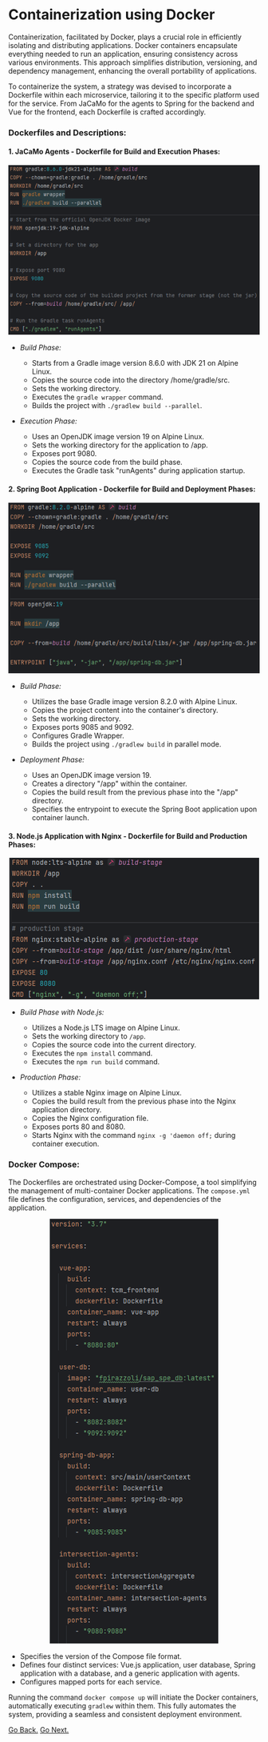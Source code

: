 # Containerization using Docker

Containerization, facilitated by Docker, plays a crucial role in efficiently isolating and distributing applications. Docker containers encapsulate everything needed to run an application, ensuring consistency across various environments. This approach simplifies distribution, versioning, and dependency management, enhancing the overall portability of applications.

To containerize the system, a strategy was devised to incorporate a Dockerfile within each microservice, tailoring it to the specific platform used for the service. From JaCaMo for the agents to Spring for the backend and Vue for the frontend, each Dockerfile is crafted accordingly.

### Dockerfiles and Descriptions:

#### 1. **JaCaMo Agents - Dockerfile for Build and Execution Phases:**

<p align="center">
  <img src="./img/container1.png" alt="./img/container1.png"/>
</p>

   - *Build Phase:*
     - Starts from a Gradle image version 8.6.0 with JDK 21 on Alpine Linux.
     - Copies the source code into the directory /home/gradle/src.
     - Sets the working directory.
     - Executes the `gradle wrapper` command.
     - Builds the project with `./gradlew build --parallel`.

   - *Execution Phase:*
     - Uses an OpenJDK image version 19 on Alpine Linux.
     - Sets the working directory for the application to /app.
     - Exposes port 9080.
     - Copies the source code from the build phase.
     - Executes the Gradle task "runAgents" during application startup.

#### 2. **Spring Boot Application - Dockerfile for Build and Deployment Phases:**

<p align="center">
  <img src="./img/container2.png" alt="./img/container2.png"/>
</p>

   - *Build Phase:*
     - Utilizes the base Gradle image version 8.2.0 with Alpine Linux.
     - Copies the project content into the container's directory.
     - Sets the working directory.
     - Exposes ports 9085 and 9092.
     - Configures Gradle Wrapper.
     - Builds the project using `./gradlew build` in parallel mode.

   - *Deployment Phase:*
     - Uses an OpenJDK image version 19.
     - Creates a directory "/app" within the container.
     - Copies the build result from the previous phase into the "/app" directory.
     - Specifies the entrypoint to execute the Spring Boot application upon container launch.

#### 3. **Node.js Application with Nginx - Dockerfile for Build and Production Phases:**

<p align="center">
  <img src="./img/container3.png" alt="./img/container3.png"/>
</p>

   - *Build Phase with Node.js:*
     - Utilizes a Node.js LTS image on Alpine Linux.
     - Sets the working directory to `/app`.
     - Copies the source code into the current directory.
     - Executes the `npm install` command.
     - Executes the `npm run build` command.

   - *Production Phase:*
     - Utilizes a stable Nginx image on Alpine Linux.
     - Copies the build result from the previous phase into the Nginx application directory.
     - Copies the Nginx configuration file.
     - Exposes ports 80 and 8080.
     - Starts Nginx with the command `nginx -g 'daemon off;` during container execution.

### Docker Compose:

The Dockerfiles are orchestrated using Docker-Compose, a tool simplifying the management of multi-container Docker applications. The `compose.yml` file defines the configuration, services, and dependencies of the application.

<p align="center">
  <img src="./img/docker-compose.png" alt="docker-compose.png"/>
</p>

   - Specifies the version of the Compose file format.
   - Defines four distinct services: Vue.js application, user database, Spring application with a database, and a generic application with agents.
   - Configures mapped ports for each service.

Running the command `docker compose up` will initiate the Docker containers, automatically executing `gradlew` within them. This fully automates the system, providing a seamless and consistent deployment environment.

[Go Back.](./index.md) [Go Next.](./CD.md)
